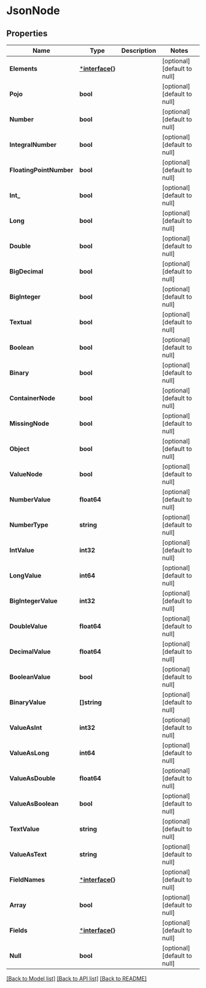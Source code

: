 # JsonNode

## Properties
Name | Type | Description | Notes
------------ | ------------- | ------------- | -------------
**Elements** | [***interface{}**](interface{}.md) |  | [optional] [default to null]
**Pojo** | **bool** |  | [optional] [default to null]
**Number** | **bool** |  | [optional] [default to null]
**IntegralNumber** | **bool** |  | [optional] [default to null]
**FloatingPointNumber** | **bool** |  | [optional] [default to null]
**Int_** | **bool** |  | [optional] [default to null]
**Long** | **bool** |  | [optional] [default to null]
**Double** | **bool** |  | [optional] [default to null]
**BigDecimal** | **bool** |  | [optional] [default to null]
**BigInteger** | **bool** |  | [optional] [default to null]
**Textual** | **bool** |  | [optional] [default to null]
**Boolean** | **bool** |  | [optional] [default to null]
**Binary** | **bool** |  | [optional] [default to null]
**ContainerNode** | **bool** |  | [optional] [default to null]
**MissingNode** | **bool** |  | [optional] [default to null]
**Object** | **bool** |  | [optional] [default to null]
**ValueNode** | **bool** |  | [optional] [default to null]
**NumberValue** | **float64** |  | [optional] [default to null]
**NumberType** | **string** |  | [optional] [default to null]
**IntValue** | **int32** |  | [optional] [default to null]
**LongValue** | **int64** |  | [optional] [default to null]
**BigIntegerValue** | **int32** |  | [optional] [default to null]
**DoubleValue** | **float64** |  | [optional] [default to null]
**DecimalValue** | **float64** |  | [optional] [default to null]
**BooleanValue** | **bool** |  | [optional] [default to null]
**BinaryValue** | **[]string** |  | [optional] [default to null]
**ValueAsInt** | **int32** |  | [optional] [default to null]
**ValueAsLong** | **int64** |  | [optional] [default to null]
**ValueAsDouble** | **float64** |  | [optional] [default to null]
**ValueAsBoolean** | **bool** |  | [optional] [default to null]
**TextValue** | **string** |  | [optional] [default to null]
**ValueAsText** | **string** |  | [optional] [default to null]
**FieldNames** | [***interface{}**](interface{}.md) |  | [optional] [default to null]
**Array** | **bool** |  | [optional] [default to null]
**Fields** | [***interface{}**](interface{}.md) |  | [optional] [default to null]
**Null** | **bool** |  | [optional] [default to null]

[[Back to Model list]](../README.md#documentation-for-models) [[Back to API list]](../README.md#documentation-for-api-endpoints) [[Back to README]](../README.md)

